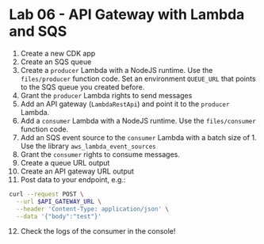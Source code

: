 # Lab 06 - API Gateway with Lambda and SQS

1. Create a new CDK app
1. Create an SQS queue
1. Create a `producer` Lambda with a NodeJS runtime. Use the `files/producer` function code. Set an environment `QUEUE_URL` that points to the SQS queue you created before.
1. Grant the `producer` Lambda rights to send messages
1. Add an API gateway (`LambdaRestApi`) and point it to the `producer` Lambda.
1. Add a `consumer` Lambda with a NodeJS runtime. Use the `files/consumer` function code.
1. Add an SQS event source to the `consumer` Lambda with a batch size of 1. Use the library `aws_lambda_event_sources`
1. Grant the `consumer` rights to consume messages.
1. Create a queue URL output
1. Create an API gateway URL output
1. Post data to your endpoint, e.g.:

```bash
curl --request POST \
  --url $API_GATEWAY_URL \
  --header 'Content-Type: application/json' \
  --data '{"body":"test"}'
```

12. Check the logs of the consumer in the console!
